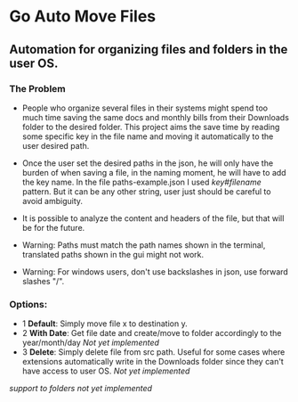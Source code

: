 # Go Auto Move Files
## Automation for organizing files and folders in the user OS.

### The Problem
- People who organize several files in their systems might spend too much time saving the same docs and monthly bills from their Downloads folder to the desired folder. This project aims the save time by reading some specific key in the file name and moving it automatically to the user desired path.
- Once the user set the desired paths in the json, he will only have the burden of when saving a file, in the naming moment, he will have to add the key name. In the file paths-example.json I used *key#filename* pattern. But it can be any other string, user just should be careful to avoid ambiguity.

- It is possible to analyze the content and headers of the file, but that will be for the future.

- Warning: Paths must match the path names shown in the terminal, translated paths shown in the gui might not work. 
- Warning: For windows users, don't use backslashes in json, use forward slashes "/".

### Options:
- 1 **Default**: Simply move file x to destination y.
- 2 **With Date**: Get file date and create/move to folder accordingly to the year/month/day *Not yet implemented*
- 3 **Delete**: Simply delete file from src path. Useful for some cases where extensions automatically write in the Downloads folder since they can't have access to user OS. *Not yet implemented*

*support to folders not yet implemented*
